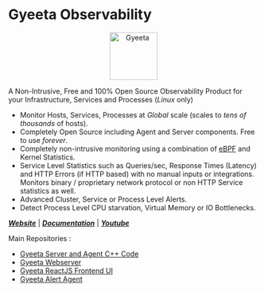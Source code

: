 # Gyeeta Observability

<p align="center"><a href="https://gyeeta.io"><img src="https://pkg.gyeeta.workers.dev/gyeeta-96.png" alt="Gyeeta" width="96" /></a></p>


A Non-Intrusive, Free and 100% Open Source Observability Product for your Infrastructure, Services and Processes (*Linux* only)

-  Monitor Hosts, Services, Processes at *Global* scale (scales to *tens of thousands* of hosts).
-  Completely Open Source including Agent and Server components. Free to use *forever*.
-  Completely non-intrusive monitoring using a combination of [eBPF](https://ebpf.io/) and Kernel Statistics.
-  Service Level Statistics such as Queries/sec, Response Times (Latency) and HTTP Errors (if HTTP based) with no manual inputs or integrations.
   Monitors binary / proprietary network protocol or non HTTP Service statistics as well.
-  Advanced Cluster, Service or Process Level Alerts.
-  Detect Process Level CPU starvation, Virtual Memory or IO Bottlenecks. 


[***Website***](https://gyeeta.io) | [***Documentation***](https://gyeeta.io/docs) | [***Youtube***](https://youtube.com/@gyeeta)


Main Repositories :

- [Gyeeta Server and Agent C++ Code](https://github.com/gyeeta/gyeeta)
- [Gyeeta Webserver](https://github.com/gyeeta/nodewebserver)
- [Gyeeta ReactJS Frontend UI](https://github.com/gyeeta/frontend)
- [Gyeeta Alert Agent](https://github.com/gyeeta/alertaction)

